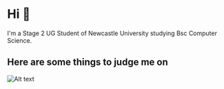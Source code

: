 # Hi 👋
I'm a Stage 2 UG Student of Newcastle University studying Bsc Computer Science.

Here are some things to judge me on
---

![Alt text](https://spotify-recently-played-readme.vercel.app/api?user=mikey_plummer&unique={true|1|on|yes}&width=1000)

<!--
**Michael-Plummer/Michael-Plummer** is a ✨ _special_ ✨ repository because its `README.md` (this file) appears on your GitHub profile.

Here are some ideas to get you started:

- 🔭 I’m currently working on ...
- 🌱 I’m currently learning ...
- 👯 I’m looking to collaborate on ...
- 🤔 I’m looking for help with ...
- 💬 Ask me about ...
- 📫 How to reach me: ...
- 😄 Pronouns: ...
- ⚡ Fun fact: ...
-->
